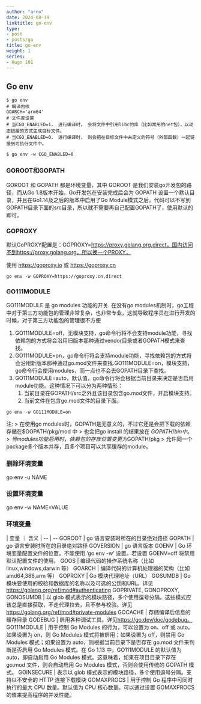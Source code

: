 ```yaml
---
author: "arno"
date: 2024-08-19
linktitle: go-env
type:
- post
- posts/go
title: go-env
weight: 1
series:
- Hugo 101
---
```



## Go env

```SHELL
$ go env
# 编译内核
GOARCH='arm64'
# 文件库设置
# 当CGO_ENABLED=1， 进行编译时， 会将文件中引用libc的库（比如常用的net包），以动态链接的方式生成目标文件。
# 当CGO_ENABLED=0， 进行编译时， 则会把在目标文件中未定义的符号（外部函数）一起链接到可执行文件中。

$ go env -w CGO_ENABLED=0

```

### GOROOT和GOPATH

GOROOT 和 GOPATH 都是环境变量，其中 GOROOT 是我们安装go开发包的路径，而从Go 1.8版本开始，Go开发包在安装完成后会为 GOPATH 设置一个默认目录，并且在Go1.14及之后的版本中启用了Go Module模式之后，代码可以不写到GOPATH目录下面的src目录，所以就不需要再自己配置GOPATH了，使用默认的即可。

### GOPROXY

默认GoPROXY配置是：GOPROXY=<https://proxy.golang.org,direct，国内访问不到https://proxy.golang.org，所以换一个PROXY，>

使用 <https://goproxy.io> 或 <https://goproxy.cn>

```SHELL
go env -w GOPROXY=https://goproxy.cn,direct
```

### GO111MODULE

GO111MODULE 是 go modules 功能的开关. 在没有go modules机制时，go工程中对于第三方功能包的管理非常复杂，也非常专业，这就导致程序员在进行开发的时候，对于第三方功能包的管理很不方便

1. GO111MODULE=off，无模块支持，go命令行将不会支持module功能，寻找依赖包的方式将会沿用旧版本那种通过vendor目录或者GOPATH模式来查找。
2. GO111MODULE=on，go命令行将会支持module功能，寻找依赖包的方式将会沿用新版本那种通过go.mod文件来查找.GO111MODULE=on，模块支持，go命令行会使用modules，而一点也不会去GOPATH目录下查找。
3. GO111MODULE=auto，默认值，go命令行将会根据当前目录来决定是否启用module功能。这种情况下可以分为两种情形：
    1) 当前目录在GOPATH/src之外且该目录包含go.mod文件，开启模块支持。
    2) 当前文件在包含go.mod文件的目录下面。

```SHELL
go env -w GO111MODULE=on
```

注:
    > 在使用go modules时，GOPATH是无意义的，不过它还是会把下载的依赖存储在$GOPATH/pkg/mod 中
    > 也会把go install 的结果放在 $GOPATH/bin 中。
    > 当modules 功能启用时，依赖包的存放位置变更为$GOPATH/pkg
    > 允许同一个package多个版本并存，且多个项目可以共享缓存的module。

### 删除环境变量

go env -u NAME

### 设置环境变量

go env -w NAME=VALUE

### 环境变量

| 变量 ｜ 含义 |
-- | --
GOROOT | go 语言安装时所在的目录绝对路径
GOPATH | go 语言安装时所在的目录绝对路径
GOVERSION | go 语言版本
GOENV | Go 环境变量配置文件的位置。不能使用 ‘go env -w’ 设置。若设置 GOENV=off 将禁用默认配置文件的使用。
GOOS | 编译代码的操作系统名称（比如 linux,windows,darwin 等）
GOARCH | 编译代码的计算机处理器的架构（比如 amd64,386,arm 等）
GOPROXY | Go 模块代理地址（URL）
GOSUMDB | Go 模块要使用的校验和数据库的名称以及可选的公钥和URL。详见 <https://golang.org/ref/mod#authenticating>
GOPRIVATE, GONOPROXY, GONOSUMDB | 以 glob 模式表示的模块路径，多个使用逗号分隔。这些模式应该总是直接获取，不走代理拉去，且不参与校验。详见 <https://golang.org/ref/mod#private-modules>
GOCACHE | 存储编译后信息的缓存目录
GODEBUG | 启用各种调试工具。详见<https://go.dev/doc/godebug。>
GO111MODULE | 用于控制 Go Modules 的行为，可以设置为 on、off 或 auto。如果设置为 on，则 Go Modules 模式将被启用；如果设置为 off，则禁用 Go Modules 模式；如果设置为 auto，则根据当前目录下是否存在 go.mod 文件来判断是否启用 Go Modules 模式。在 Go 1.13 中，GO111MODULE 的默认值为 auto，即自动启用 Go Modules 模式。这意味着，如果在项目目录下存在 go.mod 文件，则会自动启用 Go Modules 模式，否则会使用传统的 GOPATH 模式。
GOINSECURE | 表示以 glob 模式表示的模块路径，多个使用逗号分隔。支持以不安全的 HTTP 连接下载模块
GOMAXPROCS | 用于控制 Go 程序中可同时执行的最大 CPU 数量。默认值为 CPU 核心数量。可以通过设置 GOMAXPROCS 的值来提高程序的并发性能。
